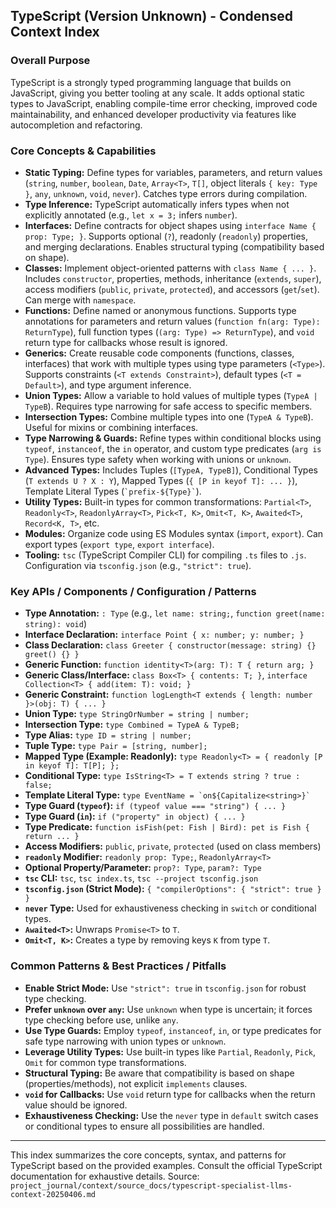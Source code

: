 ## TypeScript (Version Unknown) - Condensed Context Index

### Overall Purpose
TypeScript is a strongly typed programming language that builds on JavaScript, giving you better tooling at any scale. It adds optional static types to JavaScript, enabling compile-time error checking, improved code maintainability, and enhanced developer productivity via features like autocompletion and refactoring.

### Core Concepts & Capabilities

*   **Static Typing:** Define types for variables, parameters, and return values (`string`, `number`, `boolean`, `Date`, `Array<T>`, `T[]`, object literals `{ key: Type }`, `any`, `unknown`, `void`, `never`). Catches type errors during compilation.
*   **Type Inference:** TypeScript automatically infers types when not explicitly annotated (e.g., `let x = 3;` infers `number`).
*   **Interfaces:** Define contracts for object shapes using `interface Name { prop: Type; }`. Supports optional (`?`), readonly (`readonly`) properties, and merging declarations. Enables structural typing (compatibility based on shape).
*   **Classes:** Implement object-oriented patterns with `class Name { ... }`. Includes `constructor`, properties, methods, inheritance (`extends`, `super`), access modifiers (`public`, `private`, `protected`), and accessors (`get`/`set`). Can merge with `namespace`.
*   **Functions:** Define named or anonymous functions. Supports type annotations for parameters and return values (`function fn(arg: Type): ReturnType`), full function types (`(arg: Type) => ReturnType`), and `void` return type for callbacks whose result is ignored.
*   **Generics:** Create reusable code components (functions, classes, interfaces) that work with multiple types using type parameters (`<Type>`). Supports constraints (`<T extends Constraint>`), default types (`<T = Default>`), and type argument inference.
*   **Union Types:** Allow a variable to hold values of multiple types (`TypeA | TypeB`). Requires type narrowing for safe access to specific members.
*   **Intersection Types:** Combine multiple types into one (`TypeA & TypeB`). Useful for mixins or combining interfaces.
*   **Type Narrowing & Guards:** Refine types within conditional blocks using `typeof`, `instanceof`, the `in` operator, and custom type predicates (`arg is Type`). Ensures type safety when working with unions or `unknown`.
*   **Advanced Types:** Includes Tuples (`[TypeA, TypeB]`), Conditional Types (`T extends U ? X : Y`), Mapped Types (`{ [P in keyof T]: ... }`), Template Literal Types (`` `prefix-${Type}` ``).
*   **Utility Types:** Built-in types for common transformations: `Partial<T>`, `Readonly<T>`, `ReadonlyArray<T>`, `Pick<T, K>`, `Omit<T, K>`, `Awaited<T>`, `Record<K, T>`, etc.
*   **Modules:** Organize code using ES Modules syntax (`import`, `export`). Can export types (`export type`, `export interface`).
*   **Tooling:** `tsc` (TypeScript Compiler CLI) for compiling `.ts` files to `.js`. Configuration via `tsconfig.json` (e.g., `"strict": true`).

### Key APIs / Components / Configuration / Patterns

*   **Type Annotation:** `: Type` (e.g., `let name: string;`, `function greet(name: string): void`)
*   **Interface Declaration:** `interface Point { x: number; y: number; }`
*   **Class Declaration:** `class Greeter { constructor(message: string) {} greet() {} }`
*   **Generic Function:** `function identity<T>(arg: T): T { return arg; }`
*   **Generic Class/Interface:** `class Box<T> { contents: T; }`, `interface Collection<T> { add(item: T): void; }`
*   **Generic Constraint:** `function logLength<T extends { length: number }>(obj: T) { ... }`
*   **Union Type:** `type StringOrNumber = string | number;`
*   **Intersection Type:** `type Combined = TypeA & TypeB;`
*   **Type Alias:** `type ID = string | number;`
*   **Tuple Type:** `type Pair = [string, number];`
*   **Mapped Type (Example: Readonly):** `type Readonly<T> = { readonly [P in keyof T]: T[P]; };`
*   **Conditional Type:** `type IsString<T> = T extends string ? true : false;`
*   **Template Literal Type:** `` type EventName = `on${Capitalize<string>}` ``
*   **Type Guard (`typeof`):** `if (typeof value === "string") { ... }`
*   **Type Guard (`in`):** `if ("property" in object) { ... }`
*   **Type Predicate:** `function isFish(pet: Fish | Bird): pet is Fish { return ... }`
*   **Access Modifiers:** `public`, `private`, `protected` (used on class members)
*   **`readonly` Modifier:** `readonly prop: Type;`, `ReadonlyArray<T>`
*   **Optional Property/Parameter:** `prop?: Type`, `param?: Type`
*   **`tsc` CLI:** `tsc`, `tsc index.ts`, `tsc --project tsconfig.json`
*   **`tsconfig.json` (Strict Mode):** `{ "compilerOptions": { "strict": true } }`
*   **`never` Type:** Used for exhaustiveness checking in `switch` or conditional types.
*   **`Awaited<T>`:** Unwraps `Promise<T>` to `T`.
*   **`Omit<T, K>`:** Creates a type by removing keys `K` from type `T`.

### Common Patterns & Best Practices / Pitfalls

*   **Enable Strict Mode:** Use `"strict": true` in `tsconfig.json` for robust type checking.
*   **Prefer `unknown` over `any`:** Use `unknown` when type is uncertain; it forces type checking before use, unlike `any`.
*   **Use Type Guards:** Employ `typeof`, `instanceof`, `in`, or type predicates for safe type narrowing with union types or `unknown`.
*   **Leverage Utility Types:** Use built-in types like `Partial`, `Readonly`, `Pick`, `Omit` for common type transformations.
*   **Structural Typing:** Be aware that compatibility is based on shape (properties/methods), not explicit `implements` clauses.
*   **`void` for Callbacks:** Use `void` return type for callbacks when the return value should be ignored.
*   **Exhaustiveness Checking:** Use the `never` type in `default` switch cases or conditional types to ensure all possibilities are handled.

---
This index summarizes the core concepts, syntax, and patterns for TypeScript based on the provided examples. Consult the official TypeScript documentation for exhaustive details. Source: `project_journal/context/source_docs/typescript-specialist-llms-context-20250406.md`